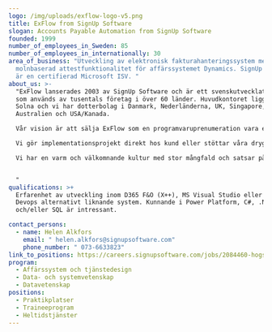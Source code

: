 ```yaml
---
logo: /img/uploads/exflow-logo-v5.png
title: ExFlow from SignUp Software
slogan: Accounts Payable Automation from SignUp Software
founded: 1999
number_of_employees_in_Sweden: 85
number_of_employees_in_internationally: 30
area_of_business: "Utveckling av elektronisk fakturahanteringssystem med
  molnbaserad attestfunktionalitet för affärssystemet Dynamics. SignUp Software
  är en certifierad Microsoft ISV. "
about_us: >-
  "ExFlow lanserades 2003 av SignUp Software och är ett svenskutvecklat system
  som används av tusentals företag i över 60 länder. Huvudkontoret ligger i
  Solna och vi har dotterbolag i Danmark, Nederländerna, UK, Singapore,
  Australien och USA/Kanada.

  Vår vision är att sälja ExFlow som en programvaruprenumeration vara en av de ledande globala aktörerna inom ekonomiadministration och automation för Dynamics ERP kunder.

  Vi gör implementationsprojekt direkt hos kund eller stöttar våra drygt 90 partners, (t ex CGI och TietoEvry) i deras affärssystemimplementeringar.

  Vi har en varm och välkomnande kultur med stor mångfald och satsar på att personalen ska arbeta länge hos oss med bra förmåner och ge stora möjligheter att utvecklas.


  "
qualifications: >+
  Erfarenhet av utveckling inom D365 F&O (X++), MS Visual Studio eller MS Azure
  Devops alternativt liknande system. Kunnande i Power Platform, C#, .Net, Azure
  och/eller SQL är intressant.

contact_persons:
  - name: Helen Alkfors
    email: " helen.alkfors@signupsoftware.com"
    phone_number: " 073-6633823"
link_to_positions: https://careers.signupsoftware.com/jobs/2084460-hogskolestudent-till-signup-software-new-talent-program
program:
  - Affärssystem och tjänstedesign
  - Data- och systemvetenskap
  - Datavetenskap
positions:
  - Praktikplatser
  - Traineeprogram
  - Heltidstjänster
---
```

